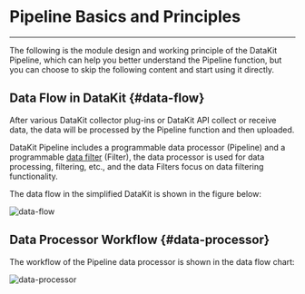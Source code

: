 # Pipeline Basics and Principles
---

The following is the module design and working principle of the DataKit Pipeline, which can help you better understand the Pipeline function, but you can choose to skip the following content and start using it directly.

## Data Flow in DataKit {#data-flow}

After various DataKit collector plug-ins or DataKit API collect or receive data, the data will be processed by the Pipeline function and then uploaded.

DataKit Pipeline includes a programmable data processor (Pipeline) and a programmable [data filter](../../datakit/datakit-filter.md) (Filter), the data processor is used for data processing, filtering, etc., and the data Filters focus on data filtering functionality.

The data flow in the simplified DataKit is shown in the figure below:

![data-flow](img/pipeline-data-flow.drawio.png)

## Data Processor Workflow {#data-processor}

The workflow of the Pipeline data processor is shown in the data flow chart:

![data-processor](img/pipeline-data-processor.drawio.png)
